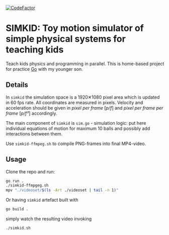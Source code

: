 [![CodeFactor](https://www.codefactor.io/repository/github/omega1x/simkid/badge)](https://www.codefactor.io/repository/github/omega1x/simkid)



# SIMKID: Toy motion simulator of simple physical systems for teaching kids

Teach kids physics and programming in parallel. This is home-based project for practice [Go](https://go.dev/) with my younger son.


## Details

In `simkid` the simulation space is a 1920&#10005;1080 pixel area which is updated in 60 fps rate. All coordinates are measured in pixels. Velocity and acceleration should be given in _pixel per frame_ [_p/f_] and _pixel per frame per frame_ [_p/f&sup2;_] accordingly.

The main component of `simkid` is `sim.go` - simulation logic: put here individual equations of motion for maximum 10 balls and possibly add interactions between them.

Use `simkid-ffmpeg.sh` to compile PNG-frames into final MP4-video.


## Usage

Clone the repo and run:

```sh
go run .
./simkid-ffmpgeg.sh
mpv "./videoset/$(ls -Art ./videoset | tail -n 1)"
```

Or having `simkid` artefact built with

```sh
go build .
```
simply watch the resulting video invoking

```sh
./simkid.sh
```

